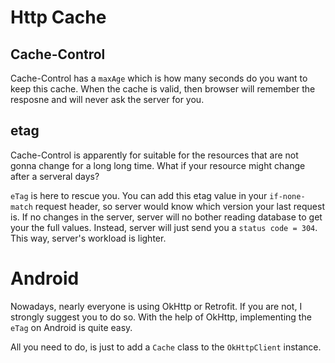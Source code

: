 # Http Cache

## Cache-Control
Cache-Control has a `maxAge` which is how many seconds do you want to keep this cache. When the cache is valid, then browser will remember the resposne and will never ask the server for you. 

## etag
Cache-Control is apparently for suitable for the resources that are not gonna change for a long long time. What if your resource might change after a serveral days?

`eTag` is here to rescue you. You can add this etag value in your `if-none-match` request header, so server would know which version your last request is. If no changes in the server, server will no bother reading database to get your the full values. Instead, server will just send you a `status code = 304`. This way, server's workload is lighter. 

# Android
Nowadays, nearly everyone is using OkHttp or Retrofit. If you are not, I strongly suggest you to do so. With the help of OkHttp, implementing the `eTag` on Android is quite easy. 

All you need to do, is just to add a `Cache` class to the `OkHttpClient` instance.


